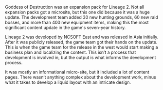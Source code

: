 Goddess of Destruction was an expansion pack for Lineage 2. Not all expansion packs got a microsite, but this one did because it was a huge update. The development team added 30 new hunting grounds, 60 new raid bosses, and more than 400 new equipment items, making this the most significant content update in the game's seven-year history. 

Lineage 2 was developed by NCSOFT East and was released in Asia initially. After it was publicly released, the game team got their hands on the update. This is when the game team for the release in the west would start making a business plan and localizing the content. This isn’t a process that development is involved in, but the output is what informs the development process. 

It was mostly an informational micro-site, but it included a lot of content pages. There wasn’t anything complex about the development work, minus what it takes to develop a liquid layout with an intricate design.
